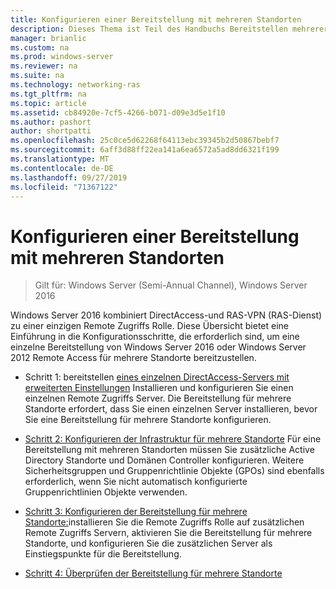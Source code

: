 ```yaml
---
title: Konfigurieren einer Bereitstellung mit mehreren Standorten
description: Dieses Thema ist Teil des Handbuchs Bereitstellen mehrerer Remote Zugriffs Server in einer Bereitstellung mit mehreren Standorten in Windows Server 2016.
manager: brianlic
ms.custom: na
ms.prod: windows-server
ms.reviewer: na
ms.suite: na
ms.technology: networking-ras
ms.tgt_pltfrm: na
ms.topic: article
ms.assetid: cb84920e-7cf5-4266-b071-d09e3d5e1f10
ms.author: pashort
author: shortpatti
ms.openlocfilehash: 25c0ce5d62268f64113ebc39345b2d50867bebf7
ms.sourcegitcommit: 6aff3d88ff22ea141a6ea6572a5ad8dd6321f199
ms.translationtype: MT
ms.contentlocale: de-DE
ms.lasthandoff: 09/27/2019
ms.locfileid: "71367122"
---
```

# <a name="configure-a-multisite-deployment"></a>Konfigurieren einer Bereitstellung mit mehreren Standorten

>Gilt für: Windows Server (Semi-Annual Channel), Windows Server 2016

 Windows Server 2016 kombiniert DirectAccess-und RAS-VPN (RAS-Dienst) zu einer einzigen Remote Zugriffs Rolle. Diese Übersicht bietet eine Einführung in die Konfigurationsschritte, die erforderlich sind, um eine einzelne Bereitstellung von Windows Server 2016 oder Windows Server 2012 Remote Access für mehrere Standorte bereitzustellen.  
  
-   Schritt 1: bereitstellen [eines einzelnen DirectAccess-Servers mit erweiterten Einstellungen](https://technet.microsoft.com/windows-server-docs/networking/remote-access/directaccess/single-server-advanced/deploy-a-single-directaccess-server-with-advanced-settings) Installieren und konfigurieren Sie einen einzelnen Remote Zugriffs Server. Die Bereitstellung für mehrere Standorte erfordert, dass Sie einen einzelnen Server installieren, bevor Sie eine Bereitstellung für mehrere Standorte konfigurieren.  
  
-   [Schritt 2: Konfigurieren der Infrastruktur für mehrere Standorte](Step-2-Configure-the-Multisite-Infrastructure.md) Für eine Bereitstellung mit mehreren Standorten müssen Sie zusätzliche Active Directory Standorte und Domänen Controller konfigurieren. Weitere Sicherheitsgruppen und Gruppenrichtlinie Objekte (GPOs) sind ebenfalls erforderlich, wenn Sie nicht automatisch konfigurierte Gruppenrichtlinien Objekte verwenden.  
  
-   [Schritt 3: Konfigurieren der Bereitstellung für mehrere Standorte:](Step-3-Configure-the-Multisite-Deployment.md)installieren Sie die Remote Zugriffs Rolle auf zusätzlichen Remote Zugriffs Servern, aktivieren Sie die Bereitstellung für mehrere Standorte, und konfigurieren Sie die zusätzlichen Server als Einstiegspunkte für die Bereitstellung.  
  
-   [Schritt 4: Überprüfen der Bereitstellung für mehrere Standorte](Step-4-Verify-the-Multisite-Deployment.md) 
  


